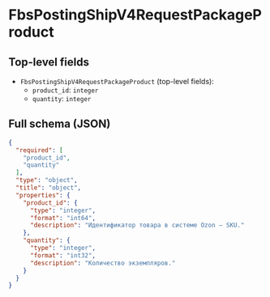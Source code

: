 # FbsPostingShipV4RequestPackageProduct

## Top-level fields
- `FbsPostingShipV4RequestPackageProduct` (top-level fields):
  - `product_id`: `integer`
  - `quantity`: `integer`

## Full schema (JSON)
```json
{
  "required": [
    "product_id",
    "quantity"
  ],
  "type": "object",
  "title": "object",
  "properties": {
    "product_id": {
      "type": "integer",
      "format": "int64",
      "description": "Идентификатор товара в системе Ozon — SKU."
    },
    "quantity": {
      "type": "integer",
      "format": "int32",
      "description": "Количество экземпляров."
    }
  }
}
```
